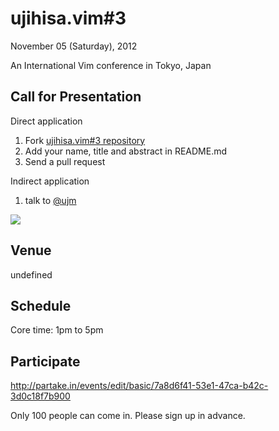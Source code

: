# ujihisa.vim\#3

November 05 (Saturday), 2012

An International Vim conference in Tokyo, Japan

<!--
## Talks

* Keynotes
    * "To be a good programmer" with ujihisa
    * "Illustrate Vim core source code, dissing" with KoRoN
    * "The truth of Vim by unprecedented point of view" with ShougoMatsu

* Tech talks
    * "(untitled)" with Kana Natsuno
    * "Vim script getting started" with m-kanno
    * "(something technological)" with ShougoMatsu
    * "LiveCoding: implementing quickrun hook" with thinca
    * "All about eskk.vim with vital.vim" with tyru

* Lightening talks

    * "Start Vim script" with choplin
    * "Vim-pep8" jbking
    * "My Unite plugins" with basyura
-->

## Call for Presentation

Direct application

1. Fork [ujihisa.vim#3 repository](http://github.com/vim-jp/ujihisa.vim-3)
2. Add your name, title and abstract in README.md
3. Send a pull request

Indirect application

1. talk to [@ujm](http://twitter.com/ujm)

![](http://atnd.org/event_images/0004/1623/Vim_logo_original.png?1317617866)

## Venue

undefined
<!--
mixi, inc

* 〒150-0011 東京都渋谷区東1-2-20 住友不動産渋谷ファーストタワー7F
* <http://mixi.co.jp/profile/info/#map>
-->

## Schedule

Core time: 1pm to 5pm

<!--
* 12:30pm Open
    * checkin
* 1pm Welcome (by ujihisa)
* 1pm ~ 5pm many presentations
* 5pm Closing (by ujihisa)
* 5:30pm Dinner
* ~8pm Free talks
-->

## Participate

<http://partake.in/events/edit/basic/7a8d6f41-53e1-47ca-b42c-3d0c18f7b900>

Only 100 people can come in. Please sign up in advance.
